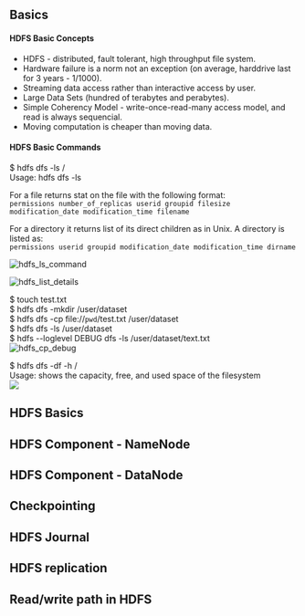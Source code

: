 ## Basics

#### HDFS Basic Concepts
- HDFS - distributed, fault tolerant, high throughput file system.
- Hardware failure is a norm not an exception (on average, harddrive last for 3 years - 1/1000).
- Streaming data access rather than interactive access by user.
- Large Data Sets (hundred of terabytes and perabytes).
- Simple Coherency Model - write-once-read-many access model, and read is always sequencial.
- Moving computation is cheaper than moving data.

#### HDFS Basic Commands
$ hdfs dfs -ls / <br/>
Usage: hdfs dfs -ls <args> 

For a file returns stat on the file with the following format: <br/>
```permissions number_of_replicas userid groupid filesize modification_date modification_time filename ```

For a directory it returns list of its direct children as in Unix. A directory is listed as: <br/>
```permissions userid groupid modification_date modification_time dirname ```

![hdfs_ls_command](https://github.com/CorrineTan/Understanding-Hadoop-with-AWS-EMR/blob/main/Image/hdfs_ls_command.png)

![hdfs_list_details](https://github.com/CorrineTan/Understanding-Hadoop-with-AWS-EMR/blob/main/Image/hdfs_list_details.png)

$ touch test.txt<br/>
$ hdfs dfs -mkdir /user/dataset<br/>
$ hdfs dfs -cp file://`pwd`/test.txt /user/dataset<br/>
$ hdfs dfs -ls /user/dataset<br/>
$ hdfs --loglevel DEBUG dfs -ls /user/dataset/text.txt<br/>
![hdfs_cp_debug](https://github.com/CorrineTan/Understanding-Hadoop-with-AWS-EMR/blob/main/Image/hdfs_cp_debug.png)

$ hdfs dfs -df -h / <br/>
Usage: shows the capacity, free, and used space of the filesystem<br/>
<img src="https://github.com/CorrineTan/Understanding-Hadoop-with-AWS-EMR/blob/main/Image/hdfs_df_h.png">

## HDFS Basics


## HDFS Component - NameNode
## HDFS Component - DataNode
## Checkpointing
## HDFS Journal
## HDFS replication
## Read/write path in HDFS

